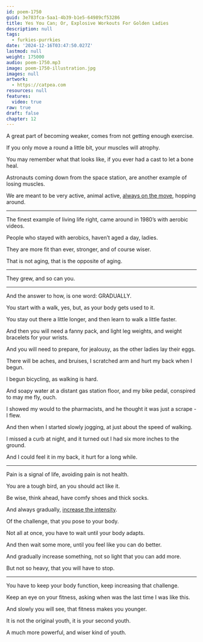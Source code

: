 ```yaml
---
id: poem-1750
guid: 3e783fca-5aa1-4b39-b1e5-64989cf53286
title: Yes You Can; Or, Explosive Workouts For Golden Ladies
description: null
tags:
  - furkies-purrkies
date: '2024-12-16T03:47:50.027Z'
lastmod: null
weight: 175000
audio: poem-1750.mp3
image: poem-1750-illustration.jpg
images: null
artwork:
  - https://catpea.com
resources: null
features:
  video: true
raw: true
draft: false
chapter: 12
---
```


A great part of becoming weaker,
comes from not getting enough exercise.

If you only move a round a little bit,
your muscles will atrophy.

You may remember what that looks like,
if you ever had a cast to let a bone heal.

Astronauts coming down from the space station,
are another example of losing muscles.

We are meant to be very active,
animal active, [always on the move][1], hopping around.

---

The finest example of living life right,
came around in 1980’s with aerobic videos.

People who stayed with aerobics,
haven’t aged a day, ladies.

They are more fit than ever,
stronger, and of course wiser.

That is not aging,
that is the opposite of aging.

---

They grew,
and so can you.

---

And the answer to how,
is one word: GRADUALLY.

You start with a walk, yes,
but, as your body gets used to it.

You stay out there a little longer,
and then learn to walk a little faster.

And then you will need a fanny pack,
and light leg weights, and weight bracelets for your wrists.

And you will need to prepare,
for jealousy, as the other ladies lay their eggs.

There will be aches, and bruises,
I scratched arm and hurt my back when I begun.

I begun bicycling,
as walking is hard.

And soapy water at a distant gas station floor,
and my bike pedal, conspired to may me fly, ouch.

I showed my would to the pharmacists,
and he thought it was just a scrape - I flew.

And then when I started slowly jogging,
at just about the speed of walking.

I missed a curb at night,
and it turned out I had six more inches to the ground.

And I could feel it in my back,
it hurt for a long while.

---

Pain is a signal of life,
avoiding pain is not health.

You are a tough bird,
an you should act like it.

Be wise, think ahead,
have comfy shoes and thick socks.

And always gradually,
[increase the intensity][2].

Of the challenge,
that you pose to your body.

Not all at once,
you have to wait until your body adapts.

And then wait some more,
until you feel like you can do better.

And gradually increase something,
not so light that you can add more.

But not so heavy,
that you will have to stop.

---

You have to keep your body function,
keep increasing that challenge.

Keep an eye on your fitness,
asking when was the last time I was like this.

And slowly you will see,
that fitness makes you younger.

It is not the original youth,
it is your second youth.

A much more powerful,
and wiser kind of youth.

[1]: https://www.youtube.com/watch?v=YTitJFUKlqs
[2]: https://www.youtube.com/results?search_query=Ernestine+Shepard

